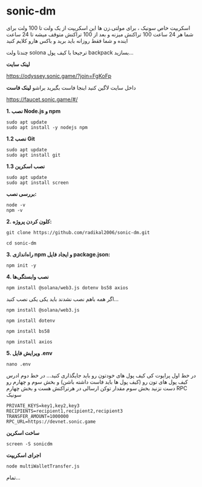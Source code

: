 # sonic-dm

اسکریپت خاص سونیک ، برای مولتی.زن ها 
این اسکریپت از یک ولت تا 100 ولت برای شما هر 24 ساعت 100 تراکنش میزنه و بعد از 100 تراکنش متوقف میشه تا 24 ساعت اینده
و شما فقط روزانه باید برید و باکس هارو کلایم کنید

چندتا ولت solona ترجیحا با کیف پول backpack بسازید...
 
**لینک سایت**

https://odyssey.sonic.game/?join=FgKoFp

داخل سایت لاگین کنید 
اینجا فاست بگیرید براشو
**لینک فاست**


https://faucet.sonic.game/#/

**1. نصب Node.js و npm**
```
sudo apt update
sudo apt install -y nodejs npm
```
**1.2 نصب Git**
```
sudo apt update
sudo apt install git
```
**1.3 نصب اسکرین**
```
sudo apt update
sudo apt install screen
```
**بررسی نصب:**
```
node -v
npm -v
```
**2. کلون کردن پروژه:**
```
git clone https://github.com/radikal2006/sonic-dm.git

cd sonic-dm
```
**3. راه‌اندازی npm و ایجاد فایل package.json:**
```
npm init -y
```
**4. نصب وابستگی‌ها**
```
npm install @solana/web3.js dotenv bs58 axios
```
اگر همه باهم نصب نشدند باید یکی یکی نصب کنید...
```
npm install @solana/web3.js
```
```
npm install dotenv
```
```
npm install bs58
```
```
npm install axios
```

**5. ویرایش فایل .env**
```
nano .env
```
در خط اول پرایوت کی کیف پول های خودتون رو باید جایگذاری کنید...
در خط دوم ادرس کیف پول های تون رو (کیف پول ها باید فاست داشته باشن)
و بخش سوم و چهارم رو دست نزنید
بخش سوم مقدار توکن ارسالی در هرتراکنش هست و بخش چهارم RPC سونیک
```
PRIVATE_KEYS=key1,key2,key3
RECIPIENTS=recipient1,recipient2,recipient3
TRANSFER_AMOUNT=1000000
RPC_URL=https://devnet.sonic.game
```
**ساخت اسکرین**
```
screen -S sonicdm
```
**اجرای اسکریپت**
```
node multiWalletTransfer.js
```
تمام...
